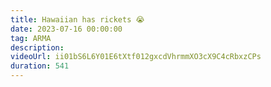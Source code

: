 ```yaml
---
title: Hawaiian has rickets 😭
date: 2023-07-16 00:00:00
tag: ARMA
description:
videoUrl: ii01bS6L6Y01E6tXtf012gxcdVhrmmXO3cX9C4cRbxzCPs
duration: 541
---
```

